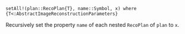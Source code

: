 ```
setAll!(plan::RecoPlan{T}, name::Symbol, x) where {T<:AbstractImageReconstructionParameters}
```

Recursively set the property `name` of each nested `RecoPlan` of `plan` to `x`.
